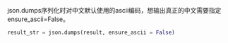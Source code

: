 json.dumps序列化时对中文默认使用的ascii编码，想输出真正的中文需要指定ensure_ascii=False。

```python
result_str = json.dumps(result, ensure_ascii = False)
```